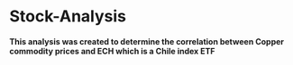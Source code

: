 # Stock-Analysis

#### This analysis was created to determine the correlation between Copper commodity prices and ECH which is a Chile index ETF
